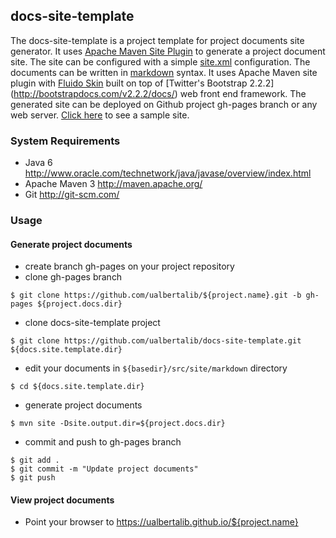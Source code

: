 ## docs-site-template

The docs-site-template is a project template for project documents site generator. It uses [Apache Maven Site Plugin](http://maven.apache.org/plugins-archives/maven-site-plugin-3.3/)
to generate a project document site. The site can be configured with a simple [site.xml](http://maven.apache.org/plugins-archives/maven-site-plugin-3.3/examples/sitedescriptor.html)
configuration. The documents can be written in [markdown](https://github.com/adam-p/markdown-here/wiki/Markdown-Cheatsheet) syntax.
It uses Apache Maven site plugin with [Fluido Skin](https://maven.apache.org/skins/maven-fluido-skin/) built on top of [Twitter's Bootstrap 2.2.2]
(http://bootstrapdocs.com/v2.2.2/docs/) web front end framework. The generated site can be deployed on Github project gh-pages branch 
or any web server. [Click here](http://ualbertalib.github.io/docs-site-template) to see a sample site.

### System Requirements

* Java 6 <http://www.oracle.com/technetwork/java/javase/overview/index.html>
* Apache Maven 3 <http://maven.apache.org/>
* Git <http://git-scm.com/>

### Usage

#### Generate project documents 

* create branch gh-pages on your project repository
* clone gh-pages branch

```shell
$ git clone https://github.com/ualbertalib/${project.name}.git -b gh-pages ${project.docs.dir}
```

* clone docs-site-template project

```shell
$ git clone https://github.com/ualbertalib/docs-site-template.git ${docs.site.template.dir}
```

* edit your documents in `${basedir}/src/site/markdown` directory

```
$ cd ${docs.site.template.dir}
```

* generate project documents

```
$ mvn site -Dsite.output.dir=${project.docs.dir}
```

* commit and push to gh-pages branch

```
$ git add .
$ git commit -m "Update project documents"
$ git push
```

#### View project documents

* Point your browser to https://ualbertalib.github.io/${project.name}









